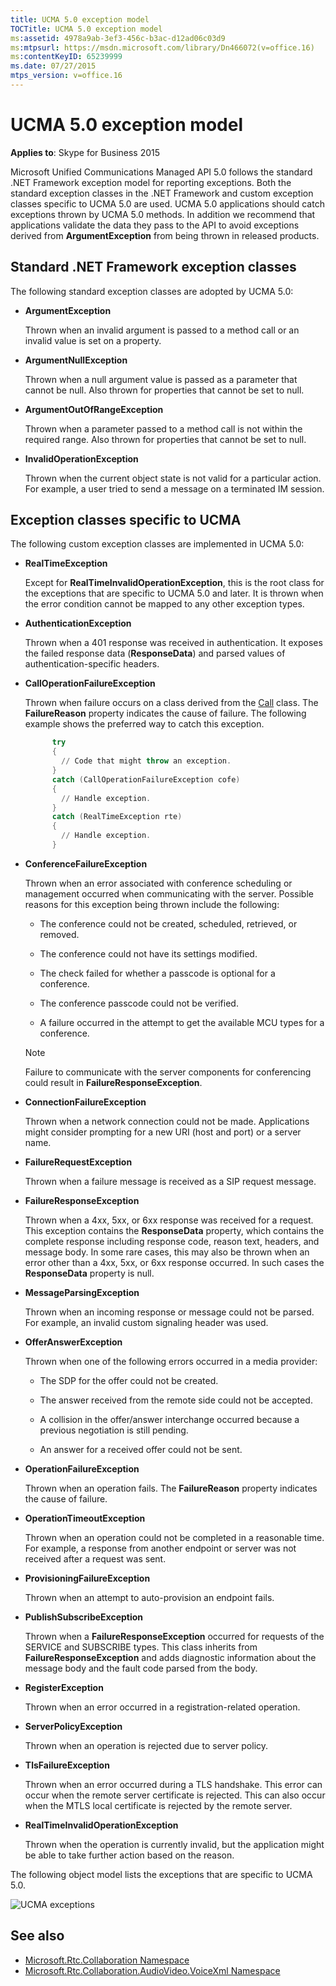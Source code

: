 ```yaml
---
title: UCMA 5.0 exception model
TOCTitle: UCMA 5.0 exception model
ms:assetid: 4978a9ab-3ef3-456c-b3ac-d12ad06c03d9
ms:mtpsurl: https://msdn.microsoft.com/library/Dn466072(v=office.16)
ms:contentKeyID: 65239999
ms.date: 07/27/2015
mtps_version: v=office.16
---
```


# UCMA 5.0 exception model

**Applies to**: Skype for Business 2015

Microsoft Unified Communications Managed API 5.0 follows the standard .NET Framework exception model for reporting exceptions. Both the standard exception classes in the .NET Framework and custom exception classes specific to UCMA 5.0 are used. UCMA 5.0 applications should catch exceptions thrown by UCMA 5.0 methods. In addition we recommend that applications validate the data they pass to the API to avoid exceptions derived from **ArgumentException** from being thrown in released products.

## Standard .NET Framework exception classes

The following standard exception classes are adopted by UCMA 5.0:

- **ArgumentException**

  Thrown when an invalid argument is passed to a method call or an invalid value is set on a property.

- **ArgumentNullException** 

  Thrown when a null argument value is passed as a parameter that cannot be null. Also thrown for properties that cannot be set to null.

- **ArgumentOutOfRangeException** 

  Thrown when a parameter passed to a method call is not within the required range. Also thrown for properties that cannot be set to null.

- **InvalidOperationException** 

  Thrown when the current object state is not valid for a particular action. For example, a user tried to send a message on a terminated IM session.

## Exception classes specific to UCMA

The following custom exception classes are implemented in UCMA 5.0:

- **RealTimeException** 

  Except for **RealTimeInvalidOperationException**, this is the root class for the exceptions that are specific to UCMA 5.0 and later. It is thrown when the error condition cannot be mapped to any other exception types.

- **AuthenticationException** 

  Thrown when a 401 response was received in authentication. It exposes the failed response data (**ResponseData**) and parsed values of authentication-specific headers.

- **CallOperationFailureException**

  Thrown when failure occurs on a class derived from the [Call](/dotnet/api/microsoft.rtc.collaboration.call?view=ucma-api) class. The **FailureReason** property indicates the cause of failure. The following example shows the preferred way to catch this exception.

  ```powershell  
        try
        {
          // Code that might throw an exception.
        }
        catch (CallOperationFailureException cofe)
        {
          // Handle exception.
        }
        catch (RealTimeException rte)
        {
          // Handle exception.
        }
  ```

- **ConferenceFailureException**  
  
  Thrown when an error associated with conference scheduling or management occurred when communicating with the server. Possible reasons for this exception being thrown include the following:
    
  - The conference could not be created, scheduled, retrieved, or removed.
    
  - The conference could not have its settings modified.
    
  - The check failed for whether a passcode is optional for a conference.
    
  - The conference passcode could not be verified.
    
  - A failure occurred in the attempt to get the available MCU types for a conference.
    
  > [!NOTE]
  > Failure to communicate with the server components for conferencing could result in **FailureResponseException**.

- **ConnectionFailureException**  
  
  Thrown when a network connection could not be made. Applications might consider prompting for a new URI (host and port) or a server name.

- **FailureRequestException**  
  
  Thrown when a failure message is received as a SIP request message.

- **FailureResponseException**  
  
  Thrown when a 4xx, 5xx, or 6xx response was received for a request. This exception contains the **ResponseData** property, which contains the complete response including response code, reason text, headers, and message body. In some rare cases, this may also be thrown when an error other than a 4xx, 5xx, or 6xx response occurred. In such cases the **ResponseData** property is null.

- **MessageParsingException**  
  
  Thrown when an incoming response or message could not be parsed. For example, an invalid custom signaling header was used.

- **OfferAnswerException**  
  
  Thrown when one of the following errors occurred in a media provider:
    
  - The SDP for the offer could not be created.
    
  - The answer received from the remote side could not be accepted.
    
  - A collision in the offer/answer interchange occurred because a previous negotiation is still pending.
    
  - An answer for a received offer could not be sent.

- **OperationFailureException**  
  
  Thrown when an operation fails. The **FailureReason** property indicates the cause of failure.

- **OperationTimeoutException**  
  
  Thrown when an operation could not be completed in a reasonable time. For example, a response from another endpoint or server was not received after a request was sent.

- **ProvisioningFailureException**  
  
  Thrown when an attempt to auto-provision an endpoint fails.

- **PublishSubscribeException**  
  
  Thrown when a **FailureResponseException** occurred for requests of the SERVICE and SUBSCRIBE types. This class inherits from **FailureResponseException** and adds diagnostic information about the message body and the fault code parsed from the body.

- **RegisterException**  
  
  Thrown when an error occurred in a registration-related operation.

- **ServerPolicyException**  
  
  Thrown when an operation is rejected due to server policy.

- **TlsFailureException**  
  
  Thrown when an error occurred during a TLS handshake. This error can occur when the remote server certificate is rejected. This can also occur when the MTLS local certificate is rejected by the remote server.

- **RealTimeInvalidOperationException**  
  
  Thrown when the operation is currently invalid, but the application might be able to take further action based on the reason.

The following object model lists the exceptions that are specific to UCMA 5.0.

![UCMA exceptions](images/Dn466072.UCMA2Exceptions(Office.16).jpg "UCMA exceptions")

## See also

- [Microsoft.Rtc.Collaboration Namespace](\/dotnet/api/microsoft.rtc.collaboration?view=ucma-api-5.0)
- [Microsoft.Rtc.Collaboration.AudioVideo.VoiceXml Namespace](https://docs.microsoft.com/dotnet/api/Microsoft.Rtc.Collaboration.AudioVideo.VoiceXml?view=ucma-voice)